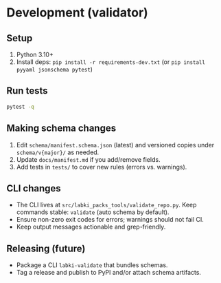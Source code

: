 ﻿# Development (validator)

## Setup

1. Python 3.10+
2. Install deps: `pip install -r requirements-dev.txt` (or `pip install pyyaml jsonschema pytest`)

## Run tests

```bash
pytest -q
```

## Making schema changes

1. Edit `schema/manifest.schema.json` (latest) and versioned copies under `schema/v{major}/` as needed.
2. Update `docs/manifest.md` if you add/remove fields.
3. Add tests in `tests/` to cover new rules (errors vs. warnings).

## CLI changes

- The CLI lives at `src/labki_packs_tools/validate_repo.py`. Keep commands stable: `validate` (auto schema by default).
- Ensure non-zero exit codes for errors; warnings should not fail CI.
- Keep output messages actionable and grep-friendly.

## Releasing (future)

- Package a CLI `labki-validate` that bundles schemas.
- Tag a release and publish to PyPI and/or attach schema artifacts.

